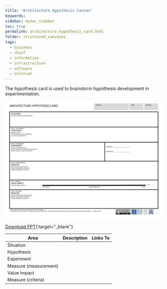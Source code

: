 ```yaml
---
title: "Architecture Hypothesis Canvas"
keywords: 
sidebar: mydoc_sidebar
toc: true
permalink: architecture_hypothesis_card.html
folder: structured_canvases
tags: 
  - business
  - chief
  - information
  - infrastructure
  - software
  - solution
---
```


The hypothesis card is used to brainstorm hypothesis development in experimentation.

![image001](media/architecture_hypothesis_card001.svg)

[Download PPT](media/ppt/architecture_hypothesis_card.ppt){:target="_blank"}

| Area                  | Description | Links To |
| --------------------- | ----------- | -------- |
| Situation             |             |          |
| Hypothesis            |             |          |
| Experiment            |             |          |
| Measure (measurement) |             |          |
| Value Impact          |             |          |
| Measure (criteria)    |             |          |